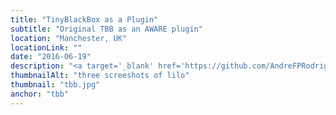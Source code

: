 ```yaml
---
title: "TinyBlackBox as a Plugin"
subtitle: "Original TBB as an AWARE plugin"
location: "Manchester, UK"
locationLink: ""
date: "2016-06-19"
description: "<a target='_blank' href='https://github.com/AndreFPRodrigues/TBB'>TinyBlackBox</a> is an Android app that captures interaction data. It was developed by <a target='_blank' href='http://dl.acm.org/citation.cfm?id=2811379&dl=ACM&coll=DL&CFID=843847077&CFTOKEN=52456863'>researchers</a> from the University of Dundee and Lisbon. I modified the original app to work with the <a target='_blank' href='http://www.awareframework.com/'>Aware Framework</a> to allow for encryption and web syncronisation."
thumbnailAlt: "three screeshots of lilo"
thumbnail: "tbb.jpg"
anchor: "tbb"
---
```

